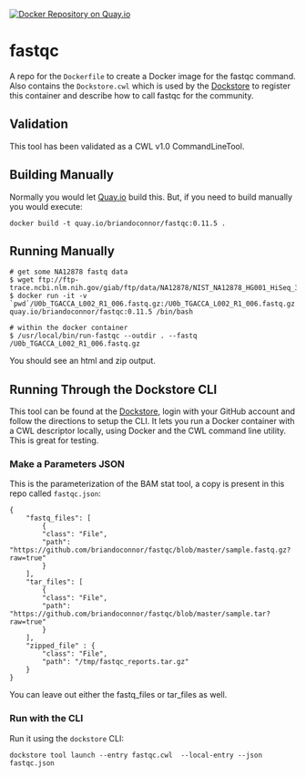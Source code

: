 [![Docker Repository on Quay.io](https://quay.io/repository/briandoconnor/fastqc/status "Docker Repository on Quay.io")](https://quay.io/repository/briandoconnor/fastqc)

# fastqc

A repo for the `Dockerfile` to create a Docker image for the fastqc command. Also contains the
`Dockstore.cwl` which is used by the [Dockstore](https://www.dockstore.org) to register
this container and describe how to call fastqc for the community.

## Validation

This tool has been validated as a CWL v1.0 CommandLineTool.

## Building Manually

Normally you would let [Quay.io](http://quay.io) build this.  But, if you need to build
manually you would execute:

    docker build -t quay.io/briandoconnor/fastqc:0.11.5 .

## Running Manually

```
# get some NA12878 fastq data
$ wget ftp://ftp-trace.ncbi.nlm.nih.gov/giab/ftp/data/NA12878/NIST_NA12878_HG001_HiSeq_300x/140313_D00360_0014_AH8GGVADXX/Project_RM8398/Sample_U0b/U0b_TGACCA_L002_R1_006.fastq.gz
$ docker run -it -v `pwd`/U0b_TGACCA_L002_R1_006.fastq.gz:/U0b_TGACCA_L002_R1_006.fastq.gz quay.io/briandoconnor/fastqc:0.11.5 /bin/bash

# within the docker container
$ /usr/local/bin/run-fastqc --outdir . --fastq /U0b_TGACCA_L002_R1_006.fastq.gz
```

You should see an html and zip output.

## Running Through the Dockstore CLI

This tool can be found at the [Dockstore](https://dockstore.org), login with your GitHub account and follow the directions to setup the CLI.  It lets you run a Docker container with a CWL descriptor locally, using Docker and the CWL command line utility.  This is great for testing.

### Make a Parameters JSON

This is the parameterization of the BAM stat tool, a copy is present in this repo called `fastqc.json`:

```
{
    "fastq_files": [
        {
        "class": "File",
        "path": "https://github.com/briandoconnor/fastqc/blob/master/sample.fastq.gz?raw=true"
        }
    ],
    "tar_files": [
        {
        "class": "File",
        "path": "https://github.com/briandoconnor/fastqc/blob/master/sample.tar?raw=true"
        }
    ],
    "zipped_file" : {
        "class": "File",
        "path": "/tmp/fastqc_reports.tar.gz"
    }
}
```

You can leave out either the fastq_files or tar_files as well.

### Run with the CLI

Run it using the `dockstore` CLI:

    dockstore tool launch --entry fastqc.cwl  --local-entry --json fastqc.json

